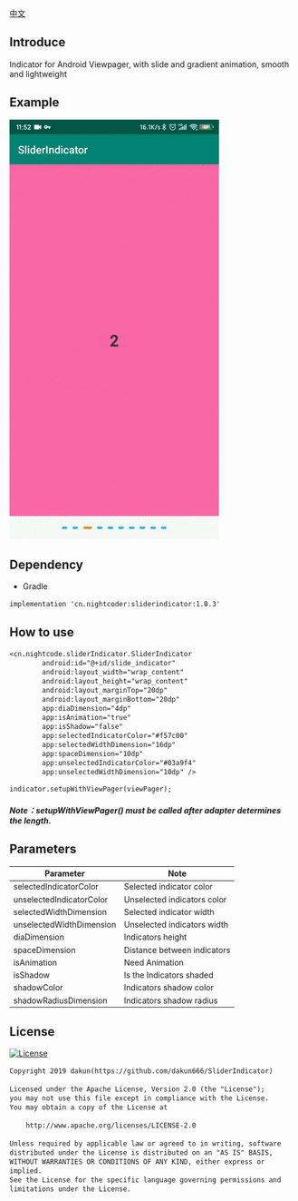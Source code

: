[中文](README_CN.md)

[licensesvg]: https://img.shields.io/badge/License-Apache--2.0-brightgreen.svg
[license]: https://github.com/dakun666/SliderIndicator/blob/master/LICENSE

## Introduce
Indicator for Android Viewpager, with slide and gradient animation, smooth and lightweight

## Example

<img src="demo.gif">

## Dependency

* Gradle 
```
implementation 'cn.nightcoder:sliderindicator:1.0.3'
```

## How to use

```
<cn.nightcode.sliderIndicator.SliderIndicator
        android:id="@+id/slide_indicator"
        android:layout_width="wrap_content"
        android:layout_height="wrap_content"
        android:layout_marginTop="20dp"
        android:layout_marginBottom="20dp"
        app:diaDimension="4dp"
        app:isAnimation="true"
        app:isShadow="false"
        app:selectedIndicatorColor="#f57c00"
        app:selectedWidthDimension="16dp"
        app:spaceDimension="10dp"
        app:unselectedIndicatorColor="#03a9f4"
        app:unselectedWidthDimension="10dp" />
```

```
indicator.setupWithViewPager(viewPager);
```
##### Note：setupWithViewPager() must be called after adapter determines the length.

## Parameters

Parameter | Note
  --- | ---
selectedIndicatorColor | Selected indicator color
unselectedIndicatorColor | Unselected indicators color
selectedWidthDimension | Selected indicator width
unselectedWidthDimension | Unselected indicators width
diaDimension | Indicators height
spaceDimension | Distance between indicators
isAnimation | Need Animation
isShadow | Is the Indicators shaded
shadowColor | Indicators shadow color
shadowRadiusDimension | Indicators shadow radius

## License 
[![License][licensesvg]][license]
```
Copyright 2019 dakun(https://github.com/dakun666/SliderIndicator)

Licensed under the Apache License, Version 2.0 (the "License");
you may not use this file except in compliance with the License.
You may obtain a copy of the License at

    http://www.apache.org/licenses/LICENSE-2.0

Unless required by applicable law or agreed to in writing, software
distributed under the License is distributed on an "AS IS" BASIS,
WITHOUT WARRANTIES OR CONDITIONS OF ANY KIND, either express or implied.
See the License for the specific language governing permissions and
limitations under the License.
```